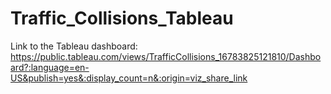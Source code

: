 # Traffic_Collisions_Tableau

Link to the Tableau dashboard: https://public.tableau.com/views/TrafficCollisions_16783825121810/Dashboard?:language=en-US&publish=yes&:display_count=n&:origin=viz_share_link
